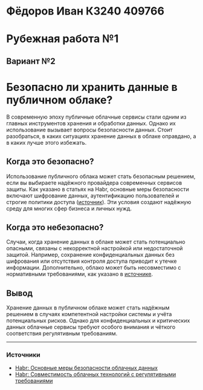 
# Фёдоров Иван К3240 409766 
# Рубежная работа №1
## Вариант №2

# Безопасно ли хранить данные в публичном облаке?

В современную эпоху публичные облачные сервисы стали одним из главных инструментов хранения и обработки данных. Однако их использование вызывает вопросы безопасности данных. Стоит разобраться, в каких ситуациях хранение данных в облаке оправдано, а в каких лучше этого избежать.

## Когда это безопасно?

Использование публичного облака может стать безопасным решением, если вы выбираете надёжного провайдера современных сервисов защиты. Как указано в статьях на Habr, основные меры безопасности включают шифрование данных, аутентификацию пользователей и строгие политики доступа ([источник](https://habr.com/ru/companies/cloud_blog/articles/569778/)). Эти условия создают надёжную среду для многих сфер бизнеса и личных нужд.

## Когда это небезопасно?

Случаи, когда хранение данных в облаке может стать потенциально опасными, связаны с некорректной настройкой или недостаточной защитой. Например, сохранение конфиденциальных данных без шифрования или отсутствия контроля доступа приводит к утечке информации. Дополнительно, облако может быть несовместимо с нормативными требованиями, как указано в [источнике](https://habr.com/ru/companies/security_blog/articles/676547/).

## Вывод

Хранение данных в публичном облаке может стать надёжным решением в случаях компетентной настройки системы и учёта потенциальных рисков. Однако для конфиденциальных и критических данных облачные сервисы требуют особого внимания и чёткого соответствия регулятивным требованиям.

---

### Источники

- [Habr: Основные меры безопасности облачных данных](https://habr.com/ru/companies/cloud_blog/articles/569778/)
- [Habr: Совместимость облачных технологий с регулятивными требованиями](https://habr.com/ru/companies/security_blog/articles/676547/)


